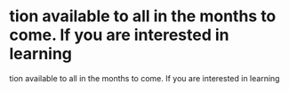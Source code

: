 # tion available to all in the months to come. If you are interested in learning

tion available to all in the months to come. If you are interested in learning